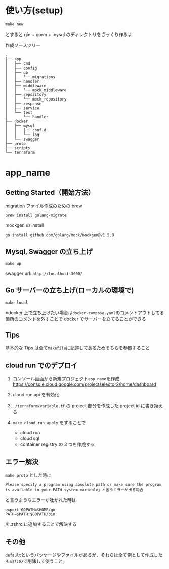 # 使い方(setup)

```shell
make new
```

とすると
gin + gorm + mysql のディレクトリをざっくり作るよ

作成ソースツリー

```
.
├── app
│   ├── cmd
│   ├── config
│   ├── db
│   │   └── migrations
│   ├── handler
│   ├── middleware
│   │   └── mock_middleware
│   ├── repository
│   │   └── mock_repository
│   ├── response
│   ├── service
│   └── test
│       └── handler
├── docker
│   ├── mysql
│   │   ├── conf.d
│   │   └── log
│   └── swagger
├── proto
├── scripts
└── terraform
```

# app_name

## Getting Started（開始方法）

migration ファイル作成のための brew

```
brew install golang-migrate
```

mockgen の install

```
go install github.com/golang/mock/mockgen@v1.5.0
```

## Mysql, Swagger の立ち上げ

```
make up
```

swagger url: `http://localhost:3000/`

## Go サーバーの立ち上げ(ローカルの環境で)

```
make local
```

※docker 上で立ち上げたい場合は`docker-compose.yaml`のコメントアウトしてる箇所のコメントを外すことで docker でサーバーを立てることができる

## Tips

基本的な Tips は全て`Makefile`に記述してあるためそちらを参照すること

## cloud run でのデプロイ

1. コンソール画面から新規プロジェクト`app_name`を作成
   https://console.cloud.google.com/projectselector2/home/dashboard

2. cloud run api を有効化

3. `./terraform/variable.tf` の project 部分を作成した project id に書き換える

4. `make cloud_run_apply` をすることで
   - cloud run
   - cloud sql
   - container registry
     の 3 つを作成する

## エラー解決

`make proto` とした時に

```
Please specify a program using absolute path or make sure the program is available in your PATH system variable」と言うエラーが出る場合
```

と言うようなエラーが吐かれた時は

```
export GOPATH=$HOME/go
PATH=$PATH:$GOPATH/bin
```

を.zshrc に追加することで解決する

## その他

`default`というパッケージやファイルがあるが、それらは全て例として作成したものなので削除して使うこと。

